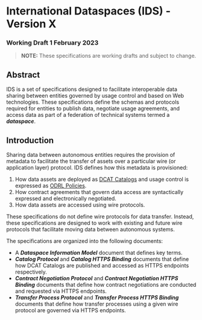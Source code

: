 # International Dataspaces (IDS) - Version X

### Working Draft 1 February 2023

> __NOTE:__ These specifications are working drafts and subject to change.

## Abstract

IDS is a set of specifications designed to facilitate interoperable data sharing between entities governed by usage control and based on Web technologies. These specifications
define the schemas and protocols required for entities to publish data, negotiate usage agreements, and access data as part of a federation of technical systems termed a
__*dataspace*__.

## Introduction

Sharing data between autonomous entities requires the provision of metadata to facilitate the transfer of assets over a particular wire (or application layer) protocol.
IDS defines how this metadata is provisioned:

1. How data assets are deployed as [DCAT Catalogs](https://www.w3.org/TR/vocab-dcat-3/) and usage control is expressed as [ODRL Policies]().
2. How contract agreements that govern data access are syntactically expressed and electronically negotiated.
3. How data assets are accessed using wire protocols.

These specifications do not define wire protocols for data transfer. Instead, these specifications are designed to work with existing and future wire protocols that facilitate
moving data between autonomous systems.

The specifications are organized into the following documents:

* A __*Dataspace Information Model*__ document that defines key terms.
* __*Catalog Protocol*__ and __*Catalog HTTPS Binding*__ documents that define how DCAT Catalogs are published and accessed as HTTPS endpoints respectively.
* __*Contract Negotiation Protocol*__ and __*Contract Negotiation HTTPS Binding*__ documents that define how contract negotiations are conducted and requested via HTTPS endpoints.
* __*Transfer Process Protocol*__ and __*Transfer Process HTTPS Binding*__ documents that define how transfer processes using a given wire protocol are governed via HTTPS
  endpoints.



